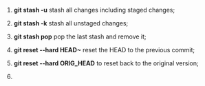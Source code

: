 1. **git stash -u** stash all changes including staged changes;

2. **git stash -k** stash all unstaged changes;

3. **git stash pop** pop the last stash and remove it;

4. **git reset --hard HEAD~** reset the HEAD to the previous commit;

5. **git reset --hard ORIG_HEAD** to reset back to the original version;

6. 
